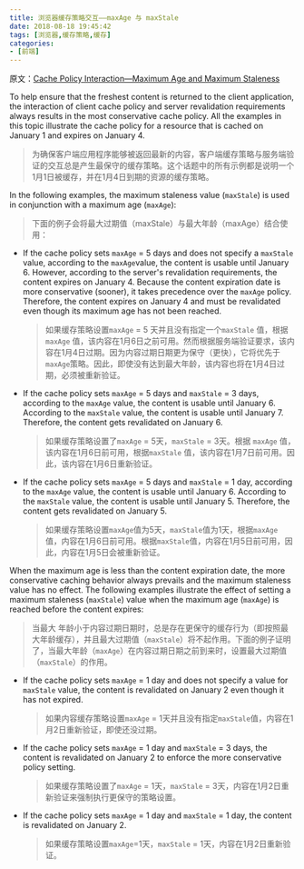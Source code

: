 ```yaml
---
title: 浏览器缓存策略交互——maxAge 与 maxStale
date: 2018-08-18 19:45:42
tags: [浏览器,缓存策略,缓存]
categories: 
- [前端]
---
```




原文：[Cache Policy Interaction—Maximum Age and Maximum Staleness](https://docs.microsoft.com/en-us/dotnet/framework/network-programming/cache-policy-interaction-maximum-age-and-maximum-staleness)

To help ensure that the freshest content is returned to the client application, the interaction of client cache policy and server revalidation requirements always results in the most conservative cache policy. All the examples in this topic illustrate the cache policy for a resource that is cached on January 1 and expires on January 4.

> 为确保客户端应用程序能够被返回最新的内容，客户端缓存策略与服务端验证的交互总是产生最保守的缓存策略。这个话题中的所有示例都是说明一个1月1日被缓存，并在1月4日到期的资源的缓存策略。

<!--more-->

In the following examples, the maximum staleness value (`maxStale`) is used in conjunction with a maximum age (`maxAge`):

> 下面的例子会将最大过期值（maxStale）与最大年龄（maxAge）结合使用：

- If the cache policy sets `maxAge` = 5 days and does not specify a `maxStale` value, according to the `maxAge`value, the content is usable until January 6. However, according to the server's revalidation requirements, the content expires on January 4. Because the content expiration date is more conservative (sooner), it takes precedence over the `maxAge` policy. Therefore, the content expires on January 4 and must be revalidated even though its maximum age has not been reached.

  > 如果缓存策略设置`maxAge` = 5 天并且没有指定一个`maxStale` 值，根据`maxAge` 值，该内容在1月6日之前可用。然而根据服务端验证要求，该内容在1月4日过期。因为内容过期日期更为保守（更快），它将优先于`maxAge`策略。因此，即使没有达到最大年龄，该内容也将在1月4日过期，必须被重新验证。

- If the cache policy sets `maxAge` = 5 days and `maxStale` = 3 days, according to the `maxAge` value, the content is usable until January 6. According to the `maxStale` value, the content is usable until January 7. Therefore, the content gets revalidated on January 6.

  > 如果缓存策略设置了`maxAge` = 5天，`maxStale` = 3天。根据 `maxAge` 值，该内容在1月6日前可用，根据`maxStale` 值，该内容在1月7日前可用。因此，该内容在1月6日重新验证。

- If the cache policy sets `maxAge` = 5 days and `maxStale` = 1 day, according to the `maxAge` value, the content is usable until January 6. According to the `maxStale` value, the content is usable until January 5. Therefore, the content gets revalidated on January 5.

  > 如果缓存策略设置`maxAge`值为5天，`maxStale`值为1天，根据`maxAge` 值，内容在1月6日前可用。根据`maxStale`值，内容在1月5日前可用，因此，内容在1月5日会被重新验证。

When the maximum age is less than the content expiration date, the more conservative caching behavior always prevails and the maximum staleness value has no effect. The following examples illustrate the effect of setting a maximum staleness (`maxStale`) value when the maximum age (`maxAge`) is reached before the content expires:

> 当最大 年龄小于内容过期日期时，总是存在更保守的缓存行为（即按照最大年龄缓存），并且最大过期值（`maxStale`）将不起作用。下面的例子证明了，当最大年龄（`maxAge`）在内容过期日期之前到来时，设置最大过期值（`maxStale`）的作用。

- If the cache policy sets `maxAge` = 1 day and does not specify a value for `maxStale` value, the content is revalidated on January 2 even though it has not expired.

  > 如果内容缓存策略设置`maxAge`  = 1天并且没有指定`maxStale`值，内容在1月2日重新验证，即使还没过期。

- If the cache policy sets `maxAge` = 1 day and `maxStale` = 3 days, the content is revalidated on January 2 to enforce the more conservative policy setting.

  > 如果缓存策略设置了`maxAge` = 1天，`maxStale` = 3天，内容在1月2日重新验证来强制执行更保守的策略设置。

- If the cache policy sets `maxAge` = 1 day and `maxStale` = 1 day, the content is revalidated on January 2.

  > 如果缓存策略设置`maxAge`=1天，`maxStale` = 1天，内容在1月2日重新验证。